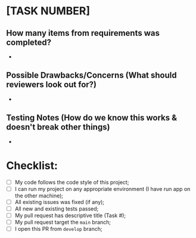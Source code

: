 # [TASK NUMBER]

## How many items from requirements was completed?
*  

## Possible Drawbacks/Concerns (What should reviewers look out for?)
*

## Testing Notes (How do we know this works & doesn't break other things)
*

# Checklist:
- [ ] My code follows the code style of this project;
- [ ] I can run my project on any appropriate environment (I have run app on the other machine);
- [ ] All existing issues was fixed (if any);
- [ ] All new and existing tests passed;
- [ ] My pull request has descriptive title (Task #);
- [ ] My pull request target the `main` branch;
- [ ] I open this PR from `develop` branch;
